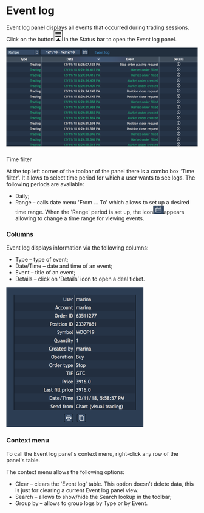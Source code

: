 # Event log

Event log panel displays all events that occurred during trading sessions. Click on the button![](../../.gitbook/assets/log.png)
in the Status bar to open the Event log panel.

![](../../.gitbook/assets/event-log.png)

### 
Time filter

At the top left corner of the toolbar of the panel there is a combo box ‘Time filter’. It allows to select time period for which a user wants to see logs. The following periods are available:

* Daily; 
* Range – calls date menu 'From ... To' which allows to set up a desired time range. When the 'Range' period is set up, the icon![](../../.gitbook/assets/range.png)appears allowing to change a time range for viewing events.

### Columns

Event log displays information via the following columns:

* Type – type of event;
* Date/Time – date and time of an event;
* Event – title of an event;
* Details – click on ‘Details’ icon to open a deal ticket. 

![](../../.gitbook/assets/deal-ticket.png)

### Context menu

To call the Event log panel's context menu, right-click any row of the panel's table.

The context menu allows the following options:

* Clear – clears the 'Event log' table. This option doesn't delete data, this is just for clearing a current Event log panel view.
* Search – allows to show/hide the Search lookup in the toolbar;
* Group by – allows to group logs by Type or by Event.

